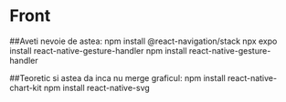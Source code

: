 # Front

##Aveti nevoie de astea:
npm install @react-navigation/stack
npx expo install react-native-gesture-handler
npm install react-native-gesture-handler

##Teoretic si astea da inca nu merge graficul:
npm install react-native-chart-kit
npm install react-native-svg
